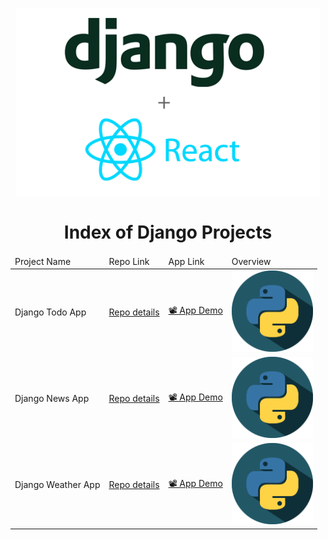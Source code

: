 <p align="center"> 
    <img src='./django.png' height=300>
    <h1 align="center">Index of Django Projects</h1>
</p>

<table align="center">
    <thead>
        <tr>
            <td>Project Name</td>
            <td>Repo Link</td>
            <td>App Link</td>
            <td>Overview</td>
        </tr>
    </thead>
    <tbody> <tr>
            <td>Django Todo App</td>
            <td><a href=target="_blank">Repo details</a></td>
            <td><a href=target="_blank">📽 App Demo</a></td>
            <td><img src="./python.png"alt="react" height=130></td> 
        </tr>
        <tr>
            <td>Django News App</td>
            <td><a href= target="_blank">Repo details</a></td>
            <td><a href= target="_blank">📽 App Demo</a></td>
            <td><img src="./python.png" alt="react" height=130></td> 
        </tr>
        <tr>
            <td>Django Weather App</td>
            <td><a href= target="_blank">Repo details</a></td>
            <td><a href= target="_blank">📽 App Demo</a></td>
            <td><img src="python.png"alt="react" height=130></td> 
        </tr>
</tbody>
</table>
